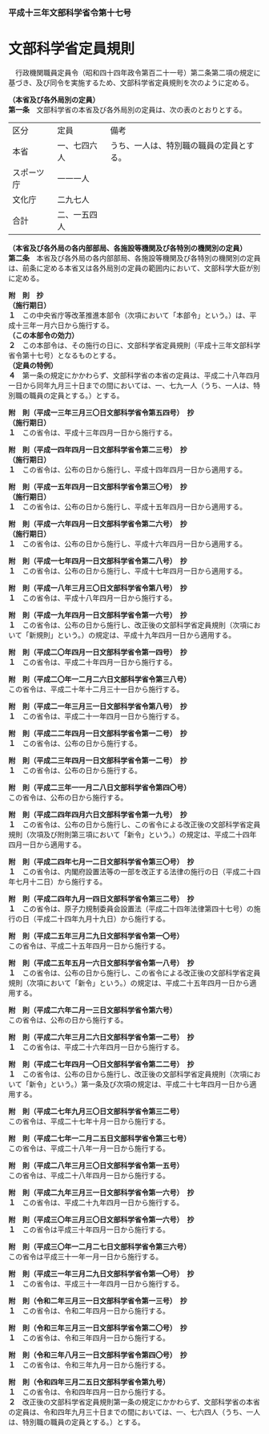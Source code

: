 ### 平成十三年文部科学省令第十七号  
# 文部科学省定員規則  
　行政機関職員定員令（昭和四十四年政令第百二十一号）第二条第二項の規定に基づき、及び同令を実施するため、文部科学省定員規則を次のように定める。  
  
**（本省及び各外局別の定員）**  
**第一条**　文部科学省の本省及び各外局別の定員は、次の表のとおりとする。  

||||  
| --- | --- | --- |  
|区分|定員|備考|  
|本省|一、七四六人|うち、一人は、特別職の職員の定員とする。|  
|スポーツ庁|一一一人||  
|文化庁|二九七人||  
|合計|二、一五四人||  
  
  
**（本省及び各外局の各内部部局、各施設等機関及び各特別の機関別の定員）**  
**第二条**　本省及び各外局の各内部部局、各施設等機関及び各特別の機関別の定員は、前条に定める本省又は各外局別の定員の範囲内において、文部科学大臣が別に定める。  
  
**附　則　抄**  
**（施行期日）**  
**１**　この中央省庁等改革推進本部令（次項において「本部令」という。）は、平成十三年一月六日から施行する。  
**（この本部令の効力）**  
**２**　この本部令は、その施行の日に、文部科学省定員規則（平成十三年文部科学省令第十七号）となるものとする。  
**（定員の特例）**  
**４**　第一条の規定にかかわらず、文部科学省の本省の定員は、平成二十八年四月一日から同年九月三十日までの間においては、一、七九一人（うち、一人は、特別職の職員の定員とする。）とする。  
  
**附　則（平成一三年三月三〇日文部科学省令第五四号）　抄**  
**（施行期日）**  
**１**　この省令は、平成十三年四月一日から施行する。  
  
**附　則（平成一四年四月一日文部科学省令第二三号）　抄**  
**（施行期日）**  
**１**　この省令は、公布の日から施行し、平成十四年四月一日から適用する。  
  
**附　則（平成一五年四月一日文部科学省令第三〇号）　抄**  
**（施行期日）**  
**１**　この省令は、公布の日から施行し、平成十五年四月一日から適用する。  
  
**附　則（平成一六年四月一日文部科学省令第二六号）　抄**  
**（施行期日）**  
**１**　この省令は、公布の日から施行し、平成十六年四月一日から適用する。  
  
**附　則（平成一七年四月一日文部科学省令第二八号）　抄**  
**１**　この省令は、公布の日から施行し、平成十七年四月一日から適用する。  
  
**附　則（平成一八年三月三〇日文部科学省令第八号）　抄**  
**１**　この省令は、平成十八年四月一日から施行する。  
  
**附　則（平成一九年四月一日文部科学省令第一六号）　抄**  
**１**　この省令は、公布の日から施行し、改正後の文部科学省定員規則（次項において「新規則」という。）の規定は、平成十九年四月一日から適用する。  
  
**附　則（平成二〇年四月一日文部科学省令第一四号）　抄**  
**１**　この省令は、平成二十年四月一日から施行する。  
  
**附　則（平成二〇年一二月二六日文部科学省令第三八号）**  
この省令は、平成二十年十二月三十一日から施行する。  
  
**附　則（平成二一年三月三一日文部科学省令第八号）　抄**  
**１**　この省令は、平成二十一年四月一日から施行する。  
  
**附　則（平成二二年四月一日文部科学省令第一二号）　抄**  
**１**　この省令は、公布の日から施行する。  
  
**附　則（平成二三年四月一日文部科学省令第一二号）　抄**  
**１**　この省令は、公布の日から施行する。  
  
**附　則（平成二三年一一月二八日文部科学省令第四〇号）**  
この省令は、公布の日から施行する。  
  
**附　則（平成二四年四月六日文部科学省令第一九号）　抄**  
**１**　この省令は、公布の日から施行し、この省令による改正後の文部科学省定員規則（次項及び附則第三項において「新令」という。）の規定は、平成二十四年四月一日から適用する。  
  
**附　則（平成二四年七月一二日文部科学省令第三〇号）　抄**  
**１**　この省令は、内閣府設置法等の一部を改正する法律の施行の日（平成二十四年七月十二日）から施行する。  
  
**附　則（平成二四年九月一四日文部科学省令第三二号）　抄**  
**１**　この省令は、原子力規制委員会設置法（平成二十四年法律第四十七号）の施行の日（平成二十四年九月十九日）から施行する。  
  
**附　則（平成二五年三月二九日文部科学省令第一〇号）**  
この省令は、平成二十五年四月一日から施行する。  
  
**附　則（平成二五年五月一六日文部科学省令第一八号）　抄**  
**１**　この省令は、公布の日から施行し、この省令による改正後の文部科学省定員規則（次項において「新令」という。）の規定は、平成二十五年四月一日から適用する。  
  
**附　則（平成二六年二月一三日文部科学省令第六号）**  
この省令は、公布の日から施行する。  
  
**附　則（平成二六年三月二六日文部科学省令第一二号）　抄**  
**１**　この省令は、平成二十六年四月一日から施行する。  
  
**附　則（平成二七年四月一〇日文部科学省令第二二号）　抄**  
**１**　この省令は、公布の日から施行し、改正後の文部科学省定員規則（次項において「新令」という。）第一条及び次項の規定は、平成二十七年四月一日から適用する。  
  
**附　則（平成二七年九月三〇日文部科学省令第三二号）**  
この省令は、平成二十七年十月一日から施行する。  
  
**附　則（平成二七年一二月二五日文部科学省令第三七号）**  
この省令は、平成二十八年一月一日から施行する。  
  
**附　則（平成二八年三月三〇日文部科学省令第一五号）**  
この省令は、平成二十八年四月一日から施行する。  
  
**附　則（平成二九年三月三一日文部科学省令第一六号）　抄**  
**１**　この省令は、平成二十九年四月一日から施行する。  
  
**附　則（平成三〇年三月三〇日文部科学省令第一六号）　抄**  
**１**　この省令は平成三十年四月一日から施行する。  
  
**附　則（平成三〇年一二月二七日文部科学省令第三六号）**  
この省令は平成三十一年一月一日から施行する。  
  
**附　則（平成三一年三月二九日文部科学省令第一〇号）　抄**  
**１**　この省令は、平成三十一年四月一日から施行する。  
  
**附　則（令和二年三月三一日文部科学省令第一三号）　抄**  
**１**　この省令は、令和二年四月一日から施行する。  
  
**附　則（令和三年三月三一日文部科学省令第二〇号）　抄**  
**１**　この省令は、令和三年四月一日から施行する。  
  
**附　則（令和三年八月三一日文部科学省令第四〇号）　抄**  
**１**　この省令は、令和三年九月一日から施行する。  
  
**附　則（令和四年三月二五日文部科学省令第九号）**  
**１**　この省令は、令和四年四月一日から施行する。  
**２**　改正後の文部科学省定員規則第一条の規定にかかわらず、文部科学省の本省の定員は、令和四年九月三十日までの間においては、一、七六四人（うち、一人は、特別職の職員の定員とする。）とする。  
  
